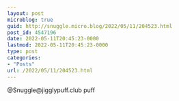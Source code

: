 ```yaml
---
layout: post
microblog: true
guid: http://snuggle.micro.blog/2022/05/11/204523.html
post_id: 4547196
date: 2022-05-11T20:45:23-0000
lastmod: 2022-05-11T20:45:23-0000
type: post
categories:
- "Posts"
url: /2022/05/11/204523.html
---
```

<p>@Snuggle@jigglypuff.club puff</p>
